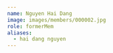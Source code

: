 ```yaml
---
name: Nguyen Hai Dang 
image: images/members/000002.jpg 
role: formerMem
aliases:
  - hai dang nguyen
---
```

